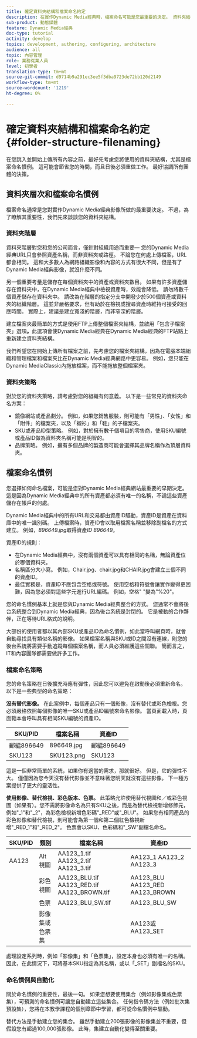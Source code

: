 ```yaml
---
title: 確定資料夾結構和檔案命名約定
description: 在實作Dynamic Media經典時，檔案命名可能是您最重要的決定。 資料夾結構同樣重要。 瞭解為何資料夾結構和檔案名稱如此重要，並可能採取哪些方法。
sub-product: 動態媒體
feature: Dynamic Media經典
doc-type: tutorial
activity: develop
topics: development, authoring, configuring, architecture
audience: all
topic: 內容管理
role: 業務從業人員
level: 初學者
translation-type: tm+mt
source-git-commit: d9714b9a291ec3ee5f3dba9723de72bb120d2149
workflow-type: tm+mt
source-wordcount: '1219'
ht-degree: 0%

---
```



# 確定資料夾結構和檔案命名約定{#folder-structure-filenaming}

在您跳入並開始上傳所有內容之前，最好先考慮您將使用的資料夾結構，尤其是檔案命名慣例。 這可能會節省您的時間，而且日後必須重做工作。 最好協調所有團體的決策。

## 資料夾層次和檔案命名慣例

檔案命名通常是您對實作Dynamic Media經典影像所做的最重要決定。 不過，為了瞭解其重要性，我們先來談談您的資料夾結構。

### 資料夾階層

資料夾階層對您和您的公司而言，僅針對組織用途而重要— 您的Dynamic Media經典URL只會參照資產名稱，而非資料夾或路徑。 不論您在何處上傳檔案，URL都會相同。 這和大多數人為網路組織影像和內容的方式有很大不同，但是有了Dynamic Media經典影像，就沒什麼不同。

另一個重要考量是儲存在每個資料夾中的資產或資料夾數目。 如果有許多資產儲存在資料夾中，在Dynamic Media經典中檢視資產時，效能會降低。 請勿將數千個資產儲存在資料夾中。 請改為在階層的指定分支中開發少於500個資產或資料夾的組織階層。 這並非嚴格要求，但有助於在檢視或搜尋資產時維持可接受的回應時間。 實際上，建議是建立寬淺的階層，而非窄深的階層。

建立檔案夾最簡單的方式是使用FTP上傳整個檔案夾結構，並啟用「包含子檔案夾」選項&#x200B;**。**&#x200B;此選項會使Dynamic Media經典在Dynamic Media經典的FTP站點上重新建立資料夾結構。

我們希望您在開始上傳所有檔案之前，先考慮您的檔案夾結構，因為在電腦本端組織和管理檔案和檔案夾比在Dynamic Media經典網路中更容易。 例如，您只能在Dynamic MediaClassic內拖放檔案，而不能拖放整個檔案夾。

### 資料夾策略

對於您的資料夾策略，請考慮對您的組織有何意義。 以下是一些常見的資料夾命名方案：

- 鏡像網站或產品劃分。 例如，如果您銷售服裝，則可能有「男性」、「女性」和「附件」的檔案夾，以及「襯衫」和「鞋」的子檔案夾。
- SKU或產品ID型策略。 例如，對於擁有數千個項目的零售商，使用SKU編號或產品ID做為資料夾名稱可能是明智的。
- 品牌策略。 例如，擁有多個品牌的製造商可能會選擇其品牌名稱作為頂層資料夾。

## 檔案命名慣例

您選擇如何命名檔案，可能是您對Dynamic Media經典網站最重要的早期決定。 這是因為Dynamic Media經典中的所有資產都必須有唯一的名稱，不論這些資產儲存在帳戶的何處。

Dynamic Media經典中的所有URL和交易都由資產ID驅動，資產ID是資產在資料庫中的唯一識別碼。 上傳檔案時，資產ID會以取用檔案名稱並移除副檔名的方式建立。 例如，_896649.jpg_&#x200B;取得資產&#x200B;_ID 896649_。

資產ID的規則：

- 在Dynamic Media經典中，沒有兩個資產可以具有相同的名稱，無論資產位於哪個資料夾。
- 名稱區分大小寫。 例如，Chair.jpg、chair.jpg和CHAIR.jpg會建立三個不同的資產ID。
- 最佳實務是，資產ID不應包含空格或符號。 使用空格和符號會讓實作變得更困難，因為您必須對這些字元進行URL編碼。 例如，空格&quot; &quot;變為&quot;%20&quot;。

您的命名慣例基本上就是您與Dynamic Media經典整合的方式。 您通常不會將後台系統整合到Dynamic Media經典，因為後台系統是封閉的。 它是被動的合作夥伴，正在等待URL格式的說明。

大部份的使用者都以其內部SKU或產品ID為命名慣例，如此當呼叫網頁時，就會自動尋找具有類似名稱的影像。 如果檔案名稱與SKU或ID之間沒有連線，則您的後台系統將需要手動追蹤每個檔案名稱，而人員必須維護這些關聯。 簡而言之，IT和內容團隊都需要做許多工作。

### 檔案命名策略

您的命名策略在日後擴充時應有彈性，因此您可以避免在啟動後必須重新命名。 以下是一些典型的命名策略：

**沒有替代影像。** 在此案例中，每個產品只有一個影像，沒有替代或彩色檢視。您必須嚴格依照每個影像的唯一SKU或產品ID編號來命名影像。 當頁面載入時，頁面範本會呼叫具有相同SKU編號的資產ID。

| SKU/PID | 檔案名稱 | 資產ID |
| ------- | ---------- | -------- |
| 郵編896649 | 896649.jpg | 郵編896649 |
| SKU123 | SKU123.png | SKU123 |

這是一個非常簡單的系統，如果你有適當的需求，那就很好。 但是，它的彈性不大。 僅僅因為您今天沒有替代影像並不意味著您明天就沒有這些影像。 下一種方案提供了更大的靈活性。

**使用影像、替代檢視、彩色版本、色票。** 此策略允許使用替代視圖和／或彩色視圖（如果有）。您不需將影像命名為只有SKU之後，而是為替代檢視新增修飾元，例如&quot;_1&quot;和&quot;_2&quot;，為彩色檢視新增色彩碼&quot;_RED&quot;或&quot;_BLU&quot;。 如果您有相同產品的彩色影像和替代檢視，則可能會為第一個和第二個紅色檢視新增&quot;_RED_1&quot;和&quot;_RED_2&quot;。 色票會以SKU、色彩碼和&quot;_SW&quot;副檔名命名。

| SKU/PID | 類別 | 檔案名稱 | 資產ID |
| ------- | ----------------------- | ------------------------------------------- | ------------------------------- |
| AA123 | Alt視圖 | AA123_1.tif AA123_2.tif AA123_3.tif | AA123_1 AA123_2 AA123_3 |
|  | 彩色視圖 | AA123_BLU.tif AA123_RED.tif AA123_BROWN.tif | AA123_BLU AA123_RED AA123_BROWN |
|  | 色票 | AA123_BLU_SW.tif | AA123_BLU_SW |
|  | 影像集或色票集 |  | AA123或AA123_SET | — |

處理設定系列時，例如「影像集」和「色票集」，設定本身也必須有唯一的名稱。 因此，在此情況下，可將基本SKU指定為其名稱，或以「_SET」副檔名的SKU。

### 命名慣例與自動化

關於命名慣例的重要性，最後一句。 如果您想要使用集合（例如影像集或色票集），可預測的命名慣例可讓您自動建立這些集合。 任何指令碼方法（例如批次集預設集），您將在本教學課程的個別章節中學習，都可從命名慣例中驅動。

替代方法是手動建立您的集合。 雖然手動建立200張影像的影像集並不重要，但假設您有超過100,000張影像。 此時，集建立自動化變得至關重要。
